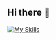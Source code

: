 ## Hi there 👋

[![My Skills](https://skillicons.dev/icons?i=cpp,py,linux,bash&theme=dark)](https://skillicons.dev)
